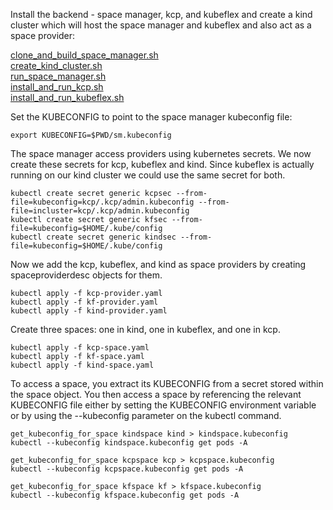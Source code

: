 Install the backend - space manager, kcp, and kubeflex and create a kind cluster which will host the space manager and kubeflex and also act as a space provider:

[clone_and_build_space_manager.sh](clone_and_build_space_manager.sh)<br/>
[create_kind_cluster.sh](create_kind_cluster.sh)<br/>
[run_space_manager.sh](run_space_manager.sh)<br/>
[install_and_run_kcp.sh](install_and_run_kcp.sh)<br/>
[install_and_run_kubeflex.sh](install_and_run_kubeflex.sh)<br/>

Set the KUBECONFIG to point to the space manager kubeconfig file:
```shell
export KUBECONFIG=$PWD/sm.kubeconfig
```

The space manager access providers using kubernetes secrets.  We now create these secrets for kcp, kubeflex and kind. Since kubeflex is actually running on our kind cluster we could use the same secret for both.  
```shell
kubectl create secret generic kcpsec --from-file=kubeconfig=kcp/.kcp/admin.kubeconfig --from-file=incluster=kcp/.kcp/admin.kubeconfig
kubectl create secret generic kfsec --from-file=kubeconfig=$HOME/.kube/config 
kubectl create secret generic kindsec --from-file=kubeconfig=$HOME/.kube/config 
```

Now we add the kcp, kubeflex, and kind as space providers by creating spaceproviderdesc objects for them.
```shell
kubectl apply -f kcp-provider.yaml
kubectl apply -f kf-provider.yaml
kubectl apply -f kind-provider.yaml
```

Create three spaces: one in kind, one in kubeflex, and one in kcp.  
```shell
kubectl apply -f kcp-space.yaml
kubectl apply -f kf-space.yaml
kubectl apply -f kind-space.yaml
```

To access a space, you extract its KUBECONFIG from a secret stored within the space object. You then access a space by referencing the relevant KUBECONFIG file either by setting the KUBECONFIG environment variable or by using the --kubeconfig parameter on the kubectl command.
```shell
get_kubeconfig_for_space kindspace kind > kindspace.kubeconfig
kubectl --kubeconfig kindspace.kubeconfig get pods -A

get_kubeconfig_for_space kcpspace kcp > kcpspace.kubeconfig
kubectl --kubeconfig kcpspace.kubeconfig get pods -A

get_kubeconfig_for_space kfspace kf > kfspace.kubeconfig
kubectl --kubeconfig kfspace.kubeconfig get pods -A
```

